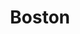 ---
title: 'Boston'
description: 'Création d’un objet 3D puis réalisation d’une vidéo du site internet de l’objet 3D'
pubDate: 'Jul 08 2024'
heroImage: '/Boston.png'

---